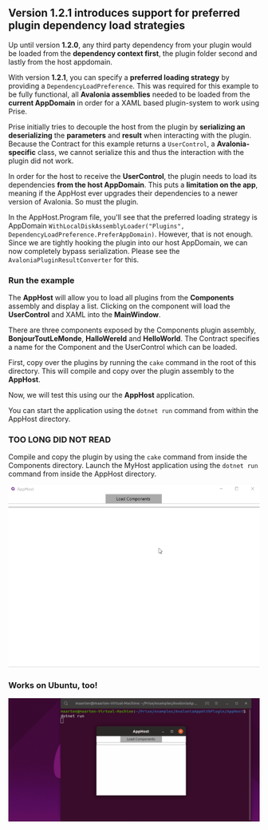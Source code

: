 ## Version 1.2.1 introduces support for preferred plugin dependency load strategies

Up until version **1.2.0**, any third party dependency from your plugin would be loaded from the **dependency context first**, the plugin folder second and lastly from the host appdomain.

With version **1.2.1**, you can specify a **preferred loading strategy** by providing a `DependencyLoadPreference`.
This was required for this example to be fully functional, all **Avalonia assemblies** needed to be loaded from the **current AppDomain** in order for a XAML based plugin-system to work using Prise.

Prise initially tries to decouple the host from the plugin by **serializing an deserializing** the **parameters** and **result** when interacting with the plugin. Because the Contract for this example returns a `UserControl`, a **Avalonia-specific** class, we cannot serialize this and thus the interaction with the plugin did not work.

In order for the host to receive the **UserControl**, the plugin needs to load its dependencies **from the host AppDomain**. This puts a **limitation on the app**, meaning if the AppHost ever upgrades their dependencies to a newer version of Avalonia. So must the plugin.

In the AppHost.Program file, you'll see that the preferred loading strategy is AppDomain `WithLocalDiskAssemblyLoader("Plugins", DependencyLoadPreference.PreferAppDomain)`. However, that is not enough. Since we are tightly hooking the plugin into our host AppDomain, we can now completely bypass serialization. Please see the `AvaloniaPluginResultConverter` for this.

### Run the example
The **AppHost** will allow you to load all plugins from the **Components** assembly and display a list. Clicking on the component will load the **UserControl** and XAML into the **MainWindow**.

There are three components exposed by the Components plugin assembly, **BonjourToutLeMonde**, **HalloWereld** and **HelloWorld**. The Contract specifies a name for the Component and the UserControl which can be loaded.

First, copy over the plugins by running the `cake` command in the root of this directory. This will compile and copy over the plugin assembly to the **AppHost**.

Now, we will test this using our the **AppHost** application.

You can start the application using the `dotnet run` command from within the AppHost directory.

### TOO LONG DID NOT READ
Compile and copy the plugin by using the `cake` command from inside the Components directory.
Launch the MyHost application using the `dotnet run` command from inside the AppHost directory.

![alt text](avalonia-app-plugins.gif "gif")

### Works on Ubuntu, too!
![alt text](avalonia-ubuntu.gif "gif")
